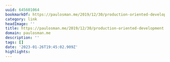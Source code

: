 ```yaml
---
uuid: 645601064
bookmarkOf: https://paulosman.me/2019/12/30/production-oriented-development.html
category: link
headImage: ''
title: https://paulosman.me/2019/12/30/production-oriented-development.html
domain: paulosman.me
description: ''
tags: []
date: '2023-01-26T19:45:02.909Z'
highlights:
---
```



